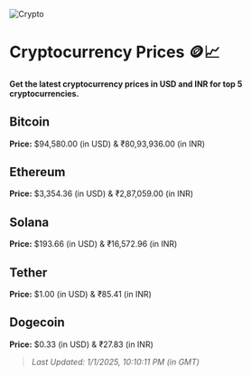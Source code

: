 
![Crypto](https://www.techguide.com.au/wp-content/uploads/2020/11/crypto3.jpeg)

# Cryptocurrency Prices 🪙📈

#### Get the latest cryptocurrency prices in USD and INR for top 5 cryptocurrencies.

## Bitcoin

**Price:** $94,580.00 (in USD) & ₹80,93,936.00 (in INR)

## Ethereum

**Price:** $3,354.36 (in USD) & ₹2,87,059.00 (in INR)

## Solana

**Price:** $193.66 (in USD) & ₹16,572.96 (in INR)

## Tether

**Price:** $1.00 (in USD) & ₹85.41 (in INR)

## Dogecoin

**Price:** $0.33 (in USD) & ₹27.83 (in INR)

> _Last Updated: 1/1/2025, 10:10:11 PM (in GMT)_
